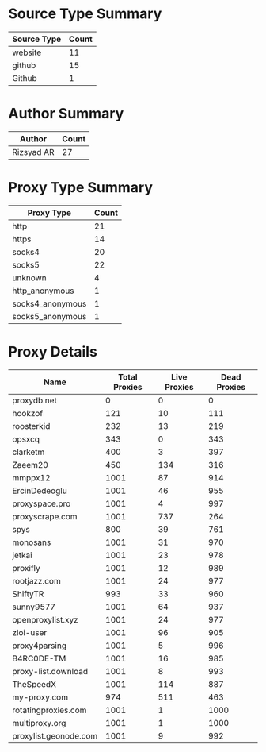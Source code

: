 # Source Type Summary

| Source Type | Count |
|-------------|-------|
| website | 11 |
| github | 15 |
| Github | 1 |


# Author Summary

| Author | Count |
|--------|-------|
| Rizsyad AR | 27 |


# Proxy Type Summary

| Proxy Type | Count |
|------------|-------|
| http | 21 |
| https | 14 |
| socks4 | 20 |
| socks5 | 22 |
| unknown | 4 |
| http_anonymous | 1 |
| socks4_anonymous | 1 |
| socks5_anonymous | 1 |


# Proxy Details

| Name | Total Proxies | Live Proxies | Dead Proxies |
|------|---------------|--------------|---------------|
| proxydb.net | 0 | 0 | 0 |
| hookzof | 121 | 10 | 111 |
| roosterkid | 232 | 13 | 219 |
| opsxcq | 343 | 0 | 343 |
| clarketm | 400 | 3 | 397 |
| Zaeem20 | 450 | 134 | 316 |
| mmppx12 | 1001 | 87 | 914 |
| ErcinDedeoglu | 1001 | 46 | 955 |
| proxyspace.pro | 1001 | 4 | 997 |
| proxyscrape.com | 1001 | 737 | 264 |
| spys | 800 | 39 | 761 |
| monosans | 1001 | 31 | 970 |
| jetkai | 1001 | 23 | 978 |
| proxifly | 1001 | 12 | 989 |
| rootjazz.com | 1001 | 24 | 977 |
| ShiftyTR | 993 | 33 | 960 |
| sunny9577 | 1001 | 64 | 937 |
| openproxylist.xyz | 1001 | 24 | 977 |
| zloi-user | 1001 | 96 | 905 |
| proxy4parsing | 1001 | 5 | 996 |
| B4RC0DE-TM | 1001 | 16 | 985 |
| proxy-list.download | 1001 | 8 | 993 |
| TheSpeedX | 1001 | 114 | 887 |
| my-proxy.com | 974 | 511 | 463 |
| rotatingproxies.com | 1001 | 1 | 1000 |
| multiproxy.org | 1001 | 1 | 1000 |
| proxylist.geonode.com | 1001 | 9 | 992 |
